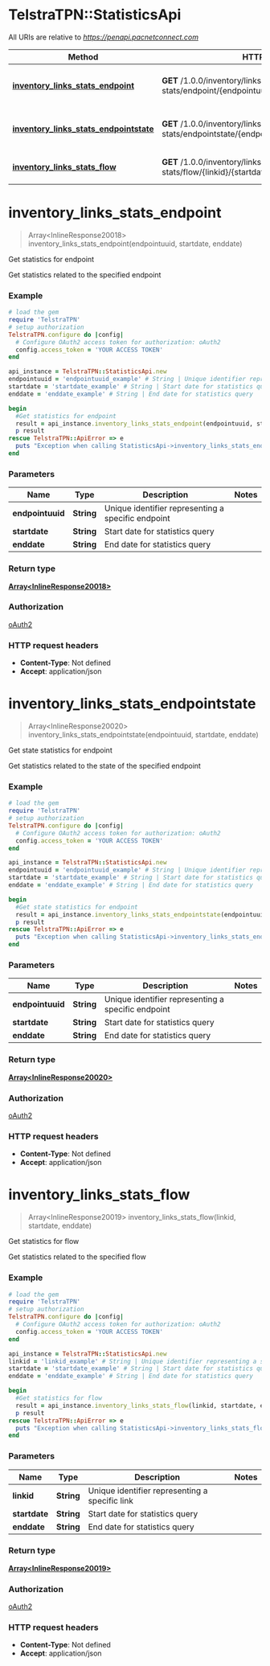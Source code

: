 # TelstraTPN::StatisticsApi

All URIs are relative to *https://penapi.pacnetconnect.com*

Method | HTTP request | Description
------------- | ------------- | -------------
[**inventory_links_stats_endpoint**](StatisticsApi.md#inventory_links_stats_endpoint) | **GET** /1.0.0/inventory/links-stats/endpoint/{endpointuuid}/{startdate}/{enddate} | Get statistics for endpoint
[**inventory_links_stats_endpointstate**](StatisticsApi.md#inventory_links_stats_endpointstate) | **GET** /1.0.0/inventory/links-stats/endpointstate/{endpointuuid}/{startdate}/{enddate} | Get state statistics for endpoint
[**inventory_links_stats_flow**](StatisticsApi.md#inventory_links_stats_flow) | **GET** /1.0.0/inventory/links-stats/flow/{linkid}/{startdate}/{enddate} | Get statistics for flow


# **inventory_links_stats_endpoint**
> Array&lt;InlineResponse20018&gt; inventory_links_stats_endpoint(endpointuuid, startdate, enddate)

Get statistics for endpoint

Get statistics related to the specified endpoint

### Example
```ruby
# load the gem
require 'TelstraTPN'
# setup authorization
TelstraTPN.configure do |config|
  # Configure OAuth2 access token for authorization: oAuth2
  config.access_token = 'YOUR ACCESS TOKEN'
end

api_instance = TelstraTPN::StatisticsApi.new
endpointuuid = 'endpointuuid_example' # String | Unique identifier representing a specific endpoint
startdate = 'startdate_example' # String | Start date for statistics query
enddate = 'enddate_example' # String | End date for statistics query

begin
  #Get statistics for endpoint
  result = api_instance.inventory_links_stats_endpoint(endpointuuid, startdate, enddate)
  p result
rescue TelstraTPN::ApiError => e
  puts "Exception when calling StatisticsApi->inventory_links_stats_endpoint: #{e}"
end
```

### Parameters

Name | Type | Description  | Notes
------------- | ------------- | ------------- | -------------
 **endpointuuid** | **String**| Unique identifier representing a specific endpoint | 
 **startdate** | **String**| Start date for statistics query | 
 **enddate** | **String**| End date for statistics query | 

### Return type

[**Array&lt;InlineResponse20018&gt;**](InlineResponse20018.md)

### Authorization

[oAuth2](../README.md#oAuth2)

### HTTP request headers

 - **Content-Type**: Not defined
 - **Accept**: application/json



# **inventory_links_stats_endpointstate**
> Array&lt;InlineResponse20020&gt; inventory_links_stats_endpointstate(endpointuuid, startdate, enddate)

Get state statistics for endpoint

Get statistics related to the state of the specified endpoint

### Example
```ruby
# load the gem
require 'TelstraTPN'
# setup authorization
TelstraTPN.configure do |config|
  # Configure OAuth2 access token for authorization: oAuth2
  config.access_token = 'YOUR ACCESS TOKEN'
end

api_instance = TelstraTPN::StatisticsApi.new
endpointuuid = 'endpointuuid_example' # String | Unique identifier representing a specific endpoint
startdate = 'startdate_example' # String | Start date for statistics query
enddate = 'enddate_example' # String | End date for statistics query

begin
  #Get state statistics for endpoint
  result = api_instance.inventory_links_stats_endpointstate(endpointuuid, startdate, enddate)
  p result
rescue TelstraTPN::ApiError => e
  puts "Exception when calling StatisticsApi->inventory_links_stats_endpointstate: #{e}"
end
```

### Parameters

Name | Type | Description  | Notes
------------- | ------------- | ------------- | -------------
 **endpointuuid** | **String**| Unique identifier representing a specific endpoint | 
 **startdate** | **String**| Start date for statistics query | 
 **enddate** | **String**| End date for statistics query | 

### Return type

[**Array&lt;InlineResponse20020&gt;**](InlineResponse20020.md)

### Authorization

[oAuth2](../README.md#oAuth2)

### HTTP request headers

 - **Content-Type**: Not defined
 - **Accept**: application/json



# **inventory_links_stats_flow**
> Array&lt;InlineResponse20019&gt; inventory_links_stats_flow(linkid, startdate, enddate)

Get statistics for flow

Get statistics related to the specified flow

### Example
```ruby
# load the gem
require 'TelstraTPN'
# setup authorization
TelstraTPN.configure do |config|
  # Configure OAuth2 access token for authorization: oAuth2
  config.access_token = 'YOUR ACCESS TOKEN'
end

api_instance = TelstraTPN::StatisticsApi.new
linkid = 'linkid_example' # String | Unique identifier representing a specific link
startdate = 'startdate_example' # String | Start date for statistics query
enddate = 'enddate_example' # String | End date for statistics query

begin
  #Get statistics for flow
  result = api_instance.inventory_links_stats_flow(linkid, startdate, enddate)
  p result
rescue TelstraTPN::ApiError => e
  puts "Exception when calling StatisticsApi->inventory_links_stats_flow: #{e}"
end
```

### Parameters

Name | Type | Description  | Notes
------------- | ------------- | ------------- | -------------
 **linkid** | **String**| Unique identifier representing a specific link | 
 **startdate** | **String**| Start date for statistics query | 
 **enddate** | **String**| End date for statistics query | 

### Return type

[**Array&lt;InlineResponse20019&gt;**](InlineResponse20019.md)

### Authorization

[oAuth2](../README.md#oAuth2)

### HTTP request headers

 - **Content-Type**: Not defined
 - **Accept**: application/json



